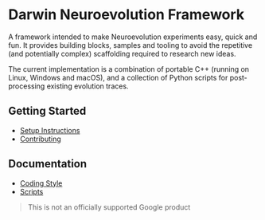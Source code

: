 
# Darwin Neuroevolution Framework

A framework intended to make Neuroevolution experiments easy, quick and fun. It
provides building blocks, samples and tooling to avoid the repetitive (and
potentially complex) scaffolding required to research new ideas.

The current implementation is a combination of portable C++ (running on Linux,
Windows and macOS), and a collection of Python scripts for post-processing
existing evolution traces.

## Getting Started

- [Setup Instructions](docs/setup.md)
- [Contributing](CONTRIBUTING.md)

## Documentation

- [Coding Style](docs/coding_style.md)
- [Scripts](scripts/docs/scripts.md)

> This is not an officially supported Google product
